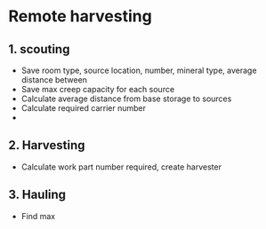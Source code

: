 # Remote harvesting

## 1. scouting

- Save room type, source location, number, mineral type, average distance between 
- Save max creep capacity for each source
- Calculate average distance from base storage to sources
- Calculate required carrier number
- 

## 2. Harvesting

- Calculate work part number required, create harvester

## 3. Hauling

- Find max 

